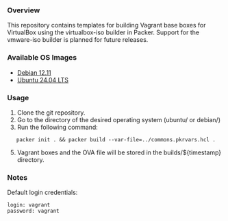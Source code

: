 ### Overview
This repository contains templates for building Vagrant base boxes for VirtualBox using the virtualbox-iso builder in Packer.
Support for the vmware-iso builder is planned for future releases.

### Available OS Images
- [Debian 12.11](https://github.com/Serhii5465/packer-templates/tree/main/debian)
- [Ubuntu 24.04 LTS](https://github.com/Serhii5465/packer-templates/tree/main/ubuntu)


### Usage
1. Clone the git repository.
2. Go to the directory of the desired operating system (ubuntu/ or debian/)
4. Run the following command:
```
   packer init . && packer build --var-file=../commons.pkrvars.hcl .
```
5. Vagrant boxes and the OVA file will be stored in the builds/${timestamp} directory.

### Notes
Default login credentials:
```
login: vagrant
password: vagrant
```